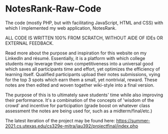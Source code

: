 # NotesRank-Raw-Code
The code (mostly PHP, but with facilitating JavaScript, HTML and CSS) with which I implemented my web application, NotesRank.

ALL CODE IS WRITTEN 100% FROM SCRATCH, WITHOUT AIDE OF IDEs OR EXTERNAL FEEDBACK.

Read more about the purpose and inspiration for this website on my LinkedIn and résumé. Essentially, it is a platform with which college students may
leverage their own competitiveness into a universal good which saves all participants time and effort, yet optimizes the efficiency of learning itself. Qualified
participants upload their notes submissions, vying for the top 3 spots which earn them a small, yet nontrivial, reward. These notes are then edited and
woven together wiki-style into a final version.

The purpose of this is to ultimately save students' time while also improving their performance. It's a combination of the concepts of 'wisdom of the crowd' and incentive for participation (grade boost on whatever class assessment the notes are being used for, such as a midterm/final/etc.)

The latest iteration of the project may be found here: https://summer-2021.cs.utexas.edu/cs329e-mitra/jau392/projectfinal/index.php

